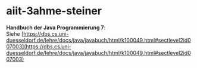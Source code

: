 # aiit-3ahme-steiner

**Handbuch der Java Programmierung 7**:  
Siehe [https://dbs.cs.uni-duesseldorf.de/lehre/docs/java/javabuch/html/k100049.html#sectlevel2id007003](https://dbs.cs.uni-duesseldorf.de/lehre/docs/java/javabuch/html/k100049.html#sectlevel2id007003)
